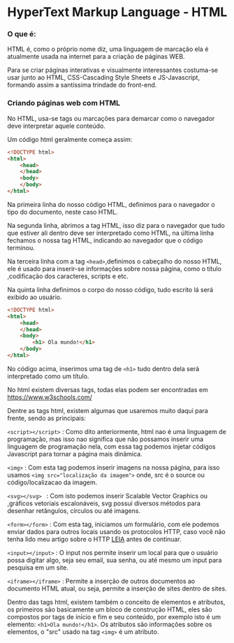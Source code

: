 # HyperText Markup Language - HTML
### O que é:

HTML é, como o próprio nome diz, uma linguagem de marcação ela é atualmente usada na internet para a criação de páginas WEB.

Para se criar páginas interativas e visualmente interessantes costuma-se usar junto ao HTML, CSS-Cascading Style Sheets e JS-Javascript, formando assim a santíssima trindade do front-end.

### Criando páginas web com HTML
No HTML, usa-se tags ou marcações para demarcar como o navegador deve interpretar aquele conteúdo.

Um código html geralmente começa assim:

```html
<!DOCTYPE html>
<html>
	<head>
	</head>
	<body>
	</body>
</html>
```
Na primeira linha do nosso código HTML, definimos para o navegador o tipo do documento, neste caso HTML.

Na segunda linha, abrimos a tag HTML, isso diz para o navegador que tudo que estiver ali dentro deve ser interpretado como HTML, na última linha fechamos o nossa tag HTML, indicando ao navegador que o código terminou.

Na terceira linha com a tag ```<head>```,definimos o cabeçalho do nosso HTML, ele é usado para inserir-se informações sobre nossa página, como o título ,codificação dos caracteres, scripts e etc.

Na quinta linha definimos o corpo do nosso código, tudo escrito lá será exibido ao usuário.

```html
<!DOCTYPE html>
<html>
	<head>
	</head>
	<body>
		<h1> Ola mundo!</h1>
	</body>
</html>
```

No código acima, inserimos uma tag de ```<h1>``` tudo dentro dela será interpretado como um título.

No html existem diversas tags, todas elas podem ser encontradas em https://www.w3schools.com/

Dentre as tags html, existem algumas que usaremos muito daqui para frente, sendo as principais:

```<script></script>``` : Como dito anteriormente, html nao é uma linguagem de programação, mas isso nao significa que não possamos inserir uma linguagem de programação nela, com essa tag podemos injetar códigos Javascript para tornar a página mais dinâmica.

```<img>``` : Com esta tag podemos inserir imagens na nossa página, para isso usamos ```<img src="localização da imagem">``` onde, src é o source ou código/localizacao da imagem.

```<svg></svg> ``` : Com isto podemos inserir Scalable Vector Graphics ou ,gráficos vetoriais escalonáveis, svg possui diversos métodos para desenhar retângulos, círculos ou até imagens.

```<form></form>``` : Com esta tag, iniciamos um formulário, com ele podemos enviar dados para outros locais usando os protocolos HTTP, caso você não tenha lido meu artigo sobre o HTTP [LEIA](Protocolo%20HTTP-HTTPS.md) antes de continuar.

```<input></input>``` : O input nos permite inserir um local para que o usuário possa digitar algo, seja seu email, sua senha, ou até mesmo um input para pesquisa em um site.

```<iframe></iframe>``` : Permite a inserção de outros documentos ao documento HTML atual, ou seja, permite a inserção de sites dentro de sites.

Dentro das tags html, existem também o conceito de elementos e atributos, os primeiros são basicamente um bloco de construção HTML, eles são compostos por tags de início e fim e seu conteúdo, por exemplo isto é um elemento: ```<h1>Ola mundo!</h1>```. Os atributos são informações sobre os elementos, o "src" usado na tag ```<img>``` é um atributo.
